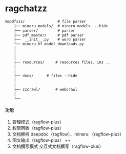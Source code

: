 # ragchatzz
```css
mmpdfszz/               # file parser
    ├── mineru_models/  # mineru models  --hide
    ├── parser/         # parser
    ├── pdf_master/     # pdf parser
    ├──  __init__.py    # word parser
    └── mineru_hf_model_downloads.py 
    │
    │ 
    │
    ├── resources/     # resources files, ims ..
    │
    │
    ├── docs/      # files --hide
    │
    │
    ├── zzcrawl/       # webcrawl
    │
    └── 
```


#### 功能

1. 管理模式（ragflow-plus）
2. 权限回收（ragflow-plus）
3. 文档解析 deepdoc（ragflow）、mineru  （ragflow-plus）
4. 图文输出（ragflow-plus） ++
5. 文档撰写模式 交互式文档撰写（ragflow-plus）
